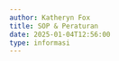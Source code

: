 ```yaml
---
author: Katheryn Fox
title: SOP & Peraturan
date: 2025-01-04T12:56:00
type: informasi
---
```


<script>
  function titleToUrl(title) {
    return title.toLowerCase().replace(/ /g, '-').replace(/[^\w-]+/g, '');
  }

  const sopPeraturan = [
    {
      title: "SOP Diskominfo"
    },
    {
      title: "Peraturan Diskominfo"
    }
  ];

  document.addEventListener("DOMContentLoaded", function() {
    const containerSopPeraturan = document.querySelector('.section-container-sop-peraturan');
    sopPeraturan.forEach(item => {
      const urlPath = `/ms-sop-dan-peraturan/${titleToUrl(item.title)}`;
      containerSopPeraturan.innerHTML += `
        <a href="${urlPath}" class="bg-white p-4 rounded-xl border border-gray-300 shadow-lg hover-container cursor-pointer" style="width: 100%;">
          <div class="flex items-center justify-between">
            <div class="flex items-center flex-1">
              <div class="flex items-center flex-1">
                <h2 class="text-black md:text-xl text-base pr-4 flex items-center" style="height: 100px">${item.title}</h2>
                <div class="border-r-2 border-gray-300 h-28 ml-auto hidden md:block"></div>
              </div>
            </div>
            <div class="hidden md:flex items-center justify-center h-full w-40">
              <div class="hover-arrow flex items-center justify-center text-black group">
                <span class="mr-3">Selengkapnya</span>
                <i class="fas fa-arrow-right"></i>
              </div>
            </div>
          </div>
        </a>
      `;
    });
  });
</script>
<section class="flex flex-col gap-4 bg-white section-container-sop-peraturan">
</section>
<style>
.hover-container:hover .hover-arrow {
    color: #00A86B;
    transform: translateX(10px);
}
.hover-container:hover .hover-arrow i {
    animation: arrowMove 0.8s infinite;
}
.hover-arrow {
    display: inline-flex;
    align-items: center;
    transition: all 0.3s ease;
}
@keyframes arrowMove {
    0% {
        transform: translateX(0);
    }
    50% {
        transform: translateX(5px);
    }
    100% {
        transform: translateX(0);
    }
}
@media (max-width: 768px) {
    .hover-container {
        flex-direction: column;
    }
    .hover-arrow {
        display: none;
    }
}
</style>